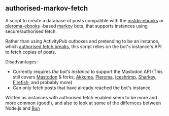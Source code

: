 ## authorised-markov-fetch

A script to create a database of posts compatible with the [mstdn-ebooks](https://github.com/Lynnesbian/mstdn-ebooks) or [pleroma-ebooks](https://github.com/ioistired/pleroma-ebooks) -based [markov](https://en.wikipedia.org/wiki/Markov_chain) bots, that supports instances using secure/authorised fetch.

Rather than using ActivityPub outboxes and pretending to be an instance, which [authorised fetch breaks](https://github.com/Lynnesbian/mstdn-ebooks/wiki/Secure-fetch), this script relies on the bot's instance's API to fetch copies of posts.

Disadvantages:

- Currently requires _the bot's instance_ to support the Mastodon API (This still covers [Mastodon](https://joinmastodon.org/) & forks, [Akkoma](https://akkoma.social/), [Pleroma](https://pleroma.social/), [Iceshrimp](https://iceshrimp.dev/), [Sharkey](https://joinsharkey.org/), [Firefish](https://joinfirefish.org/), and probably more)
- Can only fetch posts that have already reached the bot's instance

Written as instances with authorised fetch enabled seem to be more and more common (good!), and also to look at some of the differnces between Node.js and [Bun](https://bun.sh/)
